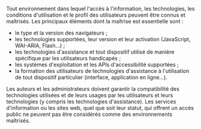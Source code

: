 Tout environnement dans lequel l'accès à l'information, les technologies, les conditions d'utilisation et le profil des utilisateurs peuvent être connus et maîtrisés. Les principaux éléments dont la maîtrise est essentielle sont :

*   le type et la version des navigateurs ;
*   les technologies supportées, leur version et leur activation (JavaScript, WAI-ARIA, Flash...) ;
*   les technologies d'assistance et tout dispositif utilisé de manière spécifique par les utilisateurs handicapés ;
*   les systèmes d'exploitation et les APIs d'accessibilité supportées ;
*   la formation des utilisateurs de technologies d'assistance à l'utilisation de tout dispositif particulier (interface, application en ligne...).

Les auteurs et les administrateurs doivent garantir la compatibilité des technologies utilisées et de leurs usages par les utilisateurs et leurs technologies (y compris les technologies d'assistance). Les services d'information ou les sites web, quel que soit leur statut, qui offrent un accès public ne peuvent pas être considérés comme des environnements maîtrisés.
